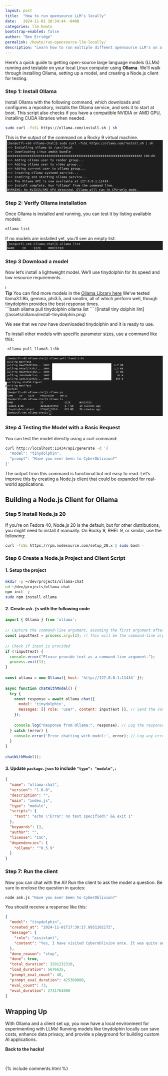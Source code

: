 ```yaml
---
layout: post
title:  "How to run opensource LLM's locally"
date:   2024-11-01 10:34:44 -0400
categories: llm howto
bootstrap-enabled: false
author: "Ben Erridge"
permalink: /howto/run-opensource-llm-locally/
description: "Learn how to run multiple diffeent opensource LLM's on a linux host without an internet connection. llama, tinydolphine, gemma, phi3.5, and smollm ollama"
---
```


Here’s a quick guide to getting open-source large language models (LLMs) running and testable on your local Linux computer using **Ollama**. We’ll walk through installing Ollama, setting up a model, and creating a Node.js client for testing.

 
### Step 1: Install Ollama

Install Ollama with the following command, which downloads and configures a repository, installs the Ollama service, and sets it to start at boot. This script also checks if you have a compatible NVIDIA or AMD GPU, installing CUDA libraries when needed.


 ```bash
 sudo curl -fsSL https://ollama.com/install.sh | sh
 ```

 This is the output of the command on a Rocky 9 virtual machine.
![Installing Ollama](/assets/ollama/install-ollama.png)

### Step 2: Verify Ollama installation
Once Ollama is installed and running, you can test it by listing available models:

```bash
ollama list
```
If no models are installed yet, you’ll see an empty list:
![ollama list no llm](/assets/ollama/ollama-list-nollm.png)

### Step 3 Download a model
Now let’s install a lightweight model. We’ll use tinydolphin for its speed and low resource requirements.

<div class="info-panel">
  <div class="info-icon">&#8505;</div>
    <div class="info-content">
    <strong>Tip</strong>
       You can find more models in the  <a href="https://ollama.com/library?sort=popular">Ollama Library here</a>
        We’ve tested llama3.1:8b, gemma, phi3.5, and smollm, all of which perform well, though tinydolphin provides the best response times.
    </div>
</div>  
```bash
ollama pull tinydolphin
ollama list
```
![install tiny dolphin llm](/assets/ollama/install-tinydolphin.png)


We see that we now have downloaded tinydolphin and it is ready to use. 

To install other models with specific parameter sizes, use a command like this:
```bash
 ollama pull llama3.1:8b
```

![Load llama 3.1 8b](/assets/ollama/ollama-install-llama318b.png)


### Step 4 Testing the Model with a Basic Request
You can test the model directly using a curl command:

```bash
curl http://localhost:11434/api/generate -d '{
  "model": "tinydolphin",
  "prompt": "Have you ever been to CyberOblivion?"
}'
```


The output from this command is functional but not easy to read. Let’s improve this by creating a Node.js client that could be expanded for real-world applications.

## Building a Node.js Client for Ollama


### Step 5 Install Node.js 20

If you’re on Fedora 40, Node.js 20 is the default, but for other distributions, you might need to install it manually. On Rocky 9, RHEL 9, or similar, use the following:

```bash
curl -fsSL https://rpm.nodesource.com/setup_20.x | sudo bash -
```


### Step 6 Create a Node.js Project and Client Script
#### 1. Setup the project

```bash
mkdir -p ~/dev/projects/ollama-chat
cd ~/dev/projects/ollama-chat
npm init -y
sudo npm install ollama
```
#### 2. Create `ask.js` with the following code
```javascript
import { Ollama } from 'ollama';

// Capture the command-line argument, assuming the first argument after `node index.js "<your_text>"` is the input: be sure to put the text in quotes.
const inputText = process.argv[2]; // This will be the command-line argument

// Check if input is provided
if (!inputText) {
  console.error("Please provide text as a command-line argument.");
  process.exit(1);
}

const ollama = new Ollama({ host: 'http://127.0.0.1:11434' });

async function chatWithModel() {
  try {
    const response = await ollama.chat({
      model: 'tinydolphin',
      messages: [{ role: 'user', content: inputText }], // Send the command-line input
    });

    console.log("Response from Ollama:", response); // Log the response
  } catch (error) {
    console.error('Error chatting with model:', error); // Log any errors
  }
}

chatWithModel();
```
#### 3. Update `package.json` to include `"type": "module",`:
```json
{
  "name": "ollama-chat",
  "version": "1.0.0",
  "description": "",
  "main": "index.js",
  "type": "module",
  "scripts": {
    "test": "echo \"Error: no test specified\" && exit 1"
  },
  "keywords": [],
  "author": "",
  "license": "ISC",
  "dependencies": {
    "ollama": "^0.5.9"
  }
}
```
### Step 7: Run the client
Now you can chat with the AI! 
Run the client to ask the model a question. Be sure to enclose the question in quotes:


```bash
node ask.js "Have you ever been to CyberOblivion?"
```

You should receive a response like this:

```json
{
  "model": "tinydolphin",
  "created_at": "2024-11-01T17:38:17.895120217Z",
  "message": {
    "role": "assistant",
    "content": "Yes, I have visited Cyberoblivion once. It was quite an interesting experience! The people there were very friendly and the atmosphere of the place was fascinating. They had exhibits that showed how technology has evolved over the years, and it was a great opportunity to learn about new innovations in cyberspace. Additionally, I enjoyed the various activities and games they had available, such as painting with words and playing virtual concerts. Overall, it was a great experience, and I would definitely recommend visiting Cyberoblivion for anyone who has a interest in technology or wants to learn more about its future."
  },
  "done_reason": "stop",
  "done": true,
  "total_duration": 3291232310,
  "load_duration": 5676635,
  "prompt_eval_count": 40,
  "prompt_eval_duration": 425389000,
  "eval_count": 73,
  "eval_duration": 2731764000
}
```

## Wrapping Up
With Ollama and a client set up, you now have a local environment for experimenting with LLMs! Running models like tinydolphin locally can save costs, enhance data privacy, and provide a playground for building custom AI applications.

<strong>Back to the hacks!</strong>

<br/>

{% include comments.html %}
